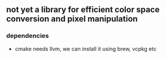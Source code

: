 
## not yet a library for efficient color space conversion and pixel manipulation


### dependencies

- cmake needs llvm, we can install it using brew, vcpkg etc